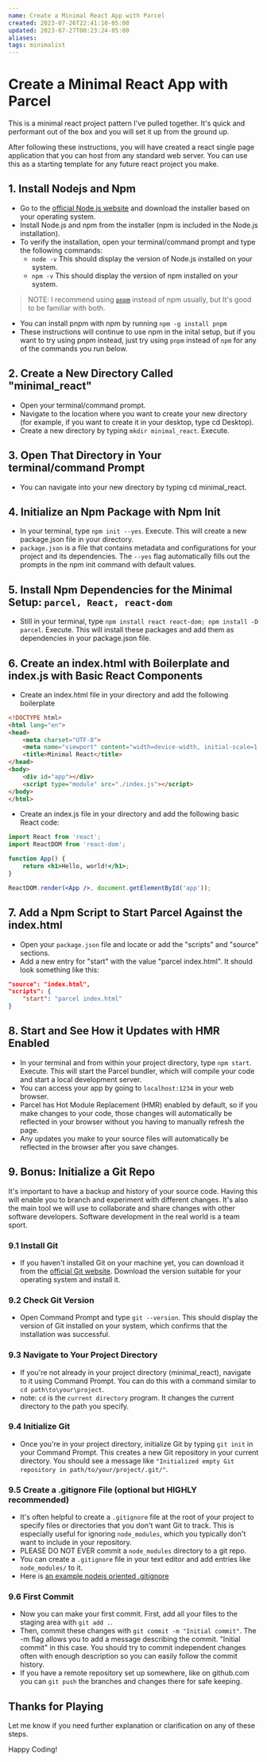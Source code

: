 ```yaml
---
name: Create a Minimal React App with Parcel
created: 2023-07-26T22:41:10-05:00
updated: 2023-07-27T00:23:24-05:00
aliases: 
tags: minimalist
---
```

# Create a Minimal React App with Parcel

This is a minimal react project pattern I've pulled together.  It's quick and performant out of the box and you will set it up from the ground up.

After following these instructions, you will have created a react single page application that you can host from any standard web server.  You can use this as a starting template for any future react project you make.

## 1. Install Nodejs and Npm
- Go to the [official Node.js website](https://nodejs.org/en/download/) and download the installer based on your operating system.
- Install Node.js and npm from the installer (npm is included in the Node.js installation).
- To verify the installation, open your terminal/command prompt and type the following commands:
	- `node -v` This should display the version of Node.js installed on your system.
	- `npm -v` This should display the version of npm installed on your system.

> NOTE: I recommend using [`pnpm`](https://pnpm.io/) instead of npm usually, but It's good to be familiar with both. 
- You can install pnpm with npm by running `npm -g install pnpm`
- These instructions will continue to use npm in the inital setup, but if you want to try using pnpm instead, just try using `pnpm` instead of `npm` for any of the commands you run below.

## 2. Create a New Directory Called "minimal_react"

- Open your terminal/command prompt.
- Navigate to the location where you want to create your new directory (for example, if you want to create it in your desktop, type cd Desktop).
- Create a new directory by typing `mkdir minimal_react`. Execute.

## 3. Open That Directory in Your terminal/command Prompt

- You can navigate into your new directory by typing cd minimal_react.

## 4. Initialize an Npm Package with Npm Init

- In your terminal, type `npm init --yes`. Execute. This will create a new package.json file in your directory.
- `package.json` is a file that contains metadata and configurations for your project and its dependencies. The `--yes` flag automatically fills out the prompts in the npm init command with default values.

## 5. Install Npm Dependencies for the Minimal Setup: `parcel, React, react-dom`

- Still in your terminal, type `npm install react react-dom; npm install -D parcel`.  Execute.  This will install these packages and add them as dependencies in your package.json file.

## 6. Create an index.html with Boilerplate and index.js with Basic React Components

- Create an index.html file in your directory and add the following boilerplate

```html
<!DOCTYPE html>
<html lang="en">
<head>
    <meta charset="UTF-8">
    <meta name="viewport" content="width=device-width, initial-scale=1.0">
    <title>Minimal React</title>
</head>
<body>
    <div id="app"></div>
    <script type="module" src="./index.js"></script>
</body>
</html>
```

- Create an index.js file in your directory and add the following basic React code:

```jsx
import React from 'react';
import ReactDOM from 'react-dom';

function App() {
    return <h1>Hello, world!</h1>;
}

ReactDOM.render(<App />, document.getElementById('app'));
```

## 7. Add a Npm Script to Start Parcel Against the index.html

- Open your `package.json` file and locate or add the "scripts" and "source" sections.
- Add a new entry for "start" with the value "parcel index.html". It should look something like this:
  
```json
"source": "index.html",
"scripts": {
    "start": "parcel index.html"
}
```

## 8. Start and See How it Updates with HMR Enabled

- In your terminal and from within your project directory, type `npm start`. Execute. This will start the Parcel bundler, which will compile your code and start a local development server.
- You can access your app by going to `localhost:1234` in your web browser.
- Parcel has Hot Module Replacement (HMR) enabled by default, so if you make changes to your code, those changes will automatically be reflected in your browser without you having to manually refresh the page.
- Any updates you make to your source files will automatically be reflected in the browser after you save changes.

## 9. Bonus: Initialize a Git Repo

It's important to have a backup and history of your source code.  Having this will enable you to branch and experiment with different changes.  It's also the main tool we will use to collaborate and share changes with other software developers.  Software development in the real world is a team sport.

### 9.1 Install Git

- If you haven't installed Git on your machine yet, you can download it from the [official Git website](https://git-scm.com/downloads). Download the version suitable for your operating system and install it.
  
### 9.2 Check Git Version

- Open Command Prompt and type `git --version`. This should display the version of Git installed on your system, which confirms that the installation was successful.

### 9.3 Navigate to Your Project Directory

- If you're not already in your project directory (minimal_react), navigate to it using Command Prompt. You can do this with a command similar to `cd path\to\your\project`.
- note: `cd` is the `current directory` program.  It changes the current directory to the path you specify.

### 9.4 Initialize Git

- Once you're in your project directory, initialize Git by typing `git init` in your Command Prompt. This creates a new Git repository in your current directory. You should see a message like `"Initialized empty Git repository in path/to/your/project/.git/"`.

### 9.5 Create a .gitignore File (optional but HIGHLY recommended)

- It's often helpful to create a `.gitignore` file at the root of your project to specify files or directories that you don't want Git to track. This is especially useful for ignoring `node_modules`, which you typically don't want to include in your repository. 
- PLEASE DO NOT EVER commit a `node_modules` directory to a git repo.
- You can create a `.gitignore` file in your text editor and add entries like `node_modules/` to it.
- Here is [an example nodejs oriented .gitignore](https://github.com/github/gitignore/blob/main/Node.gitignore)

### 9.6 First Commit

- Now you can make your first commit. First, add all your files to the staging area with `git add .`.
- Then, commit these changes with `git commit -m "Initial commit"`. The -m flag allows you to add a message describing the commit.  "Initial commit" in this case.  You should try to commit independent changes often with enough description so you can easily follow the commit history.
- If you have a remote repository set up somewhere, like on github.com you can `git push` the branches and changes there for safe keeping.

## Thanks for Playing

Let me know if you need further explanation or clarification on any of these steps.

Happy Coding!
